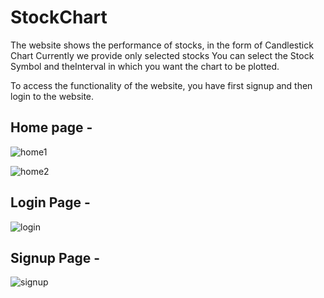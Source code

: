 # StockChart

The website shows the performance of stocks, in the form of Candlestick Chart
Currently we provide only selected stocks
You can select the Stock Symbol and theInterval in which you want the chart
to be plotted.

To access the functionality of the website, you have first signup and then login to the website.

## Home page -

![home1](https://user-images.githubusercontent.com/75775994/123047847-61814780-d41b-11eb-988a-8601ef898842.PNG)


![home2](https://user-images.githubusercontent.com/75775994/123047869-66de9200-d41b-11eb-9afc-2c92f95ea511.PNG)


## Login Page - 

![login](https://user-images.githubusercontent.com/75775994/123047923-79f16200-d41b-11eb-9b4a-abb70ee99e30.PNG)


## Signup Page - 
![signup](https://user-images.githubusercontent.com/75775994/123047943-81b10680-d41b-11eb-94e5-c2a811398473.PNG)
